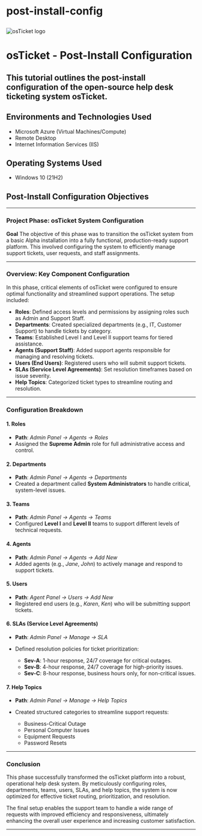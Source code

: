 # post-install-config<p align="center">
<img src="https://i.imgur.com/Clzj7Xs.png" alt="osTicket logo"/>
</p>

<h1>osTicket - Post-Install Configuration</h1>
<h2>This tutorial outlines the post-install configuration of the open-source help desk ticketing system osTicket.</h2>

<h2>Environments and Technologies Used</h2>

- Microsoft Azure (Virtual Machines/Compute)
- Remote Desktop
- Internet Information Services (IIS)

<h2>Operating Systems Used </h2>

- Windows 10</b> (21H2)

<h2>Post-Install Configuration Objectives</h2>

---

### **Project Phase: osTicket System Configuration**

**Goal**
The objective of this phase was to transition the osTicket system from a basic Alpha installation into a fully functional, production-ready support platform. This involved configuring the system to efficiently manage support tickets, user requests, and staff assignments.

---

### **Overview: Key Component Configuration**

In this phase, critical elements of osTicket were configured to ensure optimal functionality and streamlined support operations. The setup included:

* **Roles**: Defined access levels and permissions by assigning roles such as Admin and Support Staff.
* **Departments**: Created specialized departments (e.g., IT, Customer Support) to handle tickets by category.
* **Teams**: Established Level I and Level II support teams for tiered assistance.
* **Agents (Support Staff)**: Added support agents responsible for managing and resolving tickets.
* **Users (End Users)**: Registered users who will submit support tickets.
* **SLAs (Service Level Agreements)**: Set resolution timeframes based on issue severity.
* **Help Topics**: Categorized ticket types to streamline routing and resolution.

---

### **Configuration Breakdown**

#### **1. Roles**

* **Path**: *Admin Panel → Agents → Roles*
* Assigned the **Supreme Admin** role for full administrative access and control.

#### **2. Departments**

* **Path**: *Admin Panel → Agents → Departments*
* Created a department called **System Administrators** to handle critical, system-level issues.

#### **3. Teams**

* **Path**: *Admin Panel → Agents → Teams*
* Configured **Level I** and **Level II** teams to support different levels of technical requests.

#### **4. Agents**

* **Path**: *Admin Panel → Agents → Add New*
* Added agents (e.g., *Jane*, *John*) to actively manage and respond to support tickets.

#### **5. Users**

* **Path**: *Agent Panel → Users → Add New*
* Registered end users (e.g., *Karen*, *Ken*) who will be submitting support tickets.

#### **6. SLAs (Service Level Agreements)**

* **Path**: *Admin Panel → Manage → SLA*
* Defined resolution policies for ticket prioritization:

  * **Sev-A**: 1-hour response, 24/7 coverage for critical outages.
  * **Sev-B**: 4-hour response, 24/7 coverage for high-priority issues.
  * **Sev-C**: 8-hour response, business hours only, for non-critical issues.

#### **7. Help Topics**

* **Path**: *Admin Panel → Manage → Help Topics*
* Created structured categories to streamline support requests:

  * Business-Critical Outage
  * Personal Computer Issues
  * Equipment Requests
  * Password Resets

---

### **Conclusion**

This phase successfully transformed the osTicket platform into a robust, operational help desk system. By meticulously configuring roles, departments, teams, users, SLAs, and help topics, the system is now optimized for effective ticket routing, prioritization, and resolution.

The final setup enables the support team to handle a wide range of requests with improved efficiency and responsiveness, ultimately enhancing the overall user experience and increasing customer satisfaction.

---

